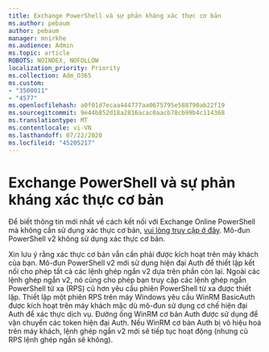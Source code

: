 ```yaml
---
title: Exchange PowerShell và sự phản kháng xác thực cơ bản
ms.author: pebaum
author: pebaum
manager: mnirkhe
ms.audience: Admin
ms.topic: article
ROBOTS: NOINDEX, NOFOLLOW
localization_priority: Priority
ms.collection: Adm_O365
ms.custom:
- "3500011"
- "4577"
ms.openlocfilehash: a0f01d7ecaa444777aa0675795e588790ab22f19
ms.sourcegitcommit: 9e44b852d18a2816acac0aacb78cb99b4c114368
ms.translationtype: MT
ms.contentlocale: vi-VN
ms.lasthandoff: 07/22/2020
ms.locfileid: "45205217"
---
```

# <a name="exchange-powershell-and-basic-authentication-deprecation"></a>Exchange PowerShell và sự phản kháng xác thực cơ bản

Để biết thông tin mới nhất về cách kết nối với Exchange Online PowerShell mà không cần sử dụng xác thực cơ bản, [vui lòng truy cập ở đây](https://aka.ms/exops-docs). Mô-đun PowerShell v2 không sử dụng xác thực cơ bản.

Xin lưu ý rằng xác thực cơ bản vẫn cần phải được kích hoạt trên máy khách của bạn.
Mô-đun PowerShell v2 mới sử dụng hiện đại Auth để thiết lập kết nối cho phép tất cả các lệnh ghép ngắn v2 dựa trên phần còn lại. Ngoài các lệnh ghép ngắn v2, nó cũng cho phép bạn truy cập các lệnh ghép ngắn PowerShell từ xa (RPS) cũ hơn yêu cầu phiên PowerShell từ xa được thiết lập. Thiết lập một phiên RPS trên máy Windows yêu cầu WinRM BasicAuth được kích hoạt trên máy khách mặc dù mô-đun sử dụng cơ chế hiện đại Auth để xác thực dịch vụ. Đường ống WinRM cơ bản Auth được sử dụng để vận chuyển các token hiện đại Auth. Nếu WinRM cơ bản Auth bị vô hiệu hoá trên máy khách, lệnh ghép ngắn v2 mới sẽ tiếp tục hoạt động (nhưng cũ RPS lệnh ghép ngắn sẽ không).
